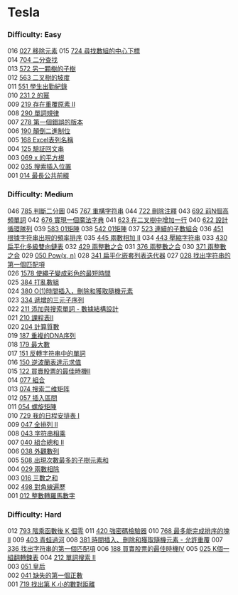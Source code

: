 # Tesla

### Difficulty: Easy

016 [027 移除元素](./Tesla/027.md) 
015 [724 尋找數組的中心下標](./Tesla/724.md)  
014 [704 二分查找](./Tesla/704.md)  
013 [572 另一顆樹的子樹](./Tesla/572.md)  
012 [563 二叉樹的坡度](./Tesla/563.md)  
011 [551 學生出勤紀錄](./Tesla/551.md)  
010 [231 2 的幂](./Tesla/231.md)   
009 [219 存在重覆原素 II](./Tesla/219.md)   
008 [290 單詞規律](./Tesla/290.md)   
007 [278 第一個錯誤的版本](./Tesla/278.md)   
006 [190 顛倒二進制位](./Tesla/190.md)   
005 [168 Excel表列名稱](./Tesla/168.md)   
004 [125 驗証回文串](./Tesla/125.md)  
003 [069 x 的平方根 ](./Tesla/069.md)  
002 [035 搜索插入位置](./Tesla/035.md)  
001 [014 最長公共前綴](./Tesla/014.md)  

### Difficulty: Medium

046 [785 判斷二分圖](./Tesla/785.md)
045 [767 重構字符串](./Tesla/767.md)
044 [722 刪除注釋](./Tesla/722.md)
043 [692 前N個高頻單詞](./Tesla/692.md)
042 [676 實現一個魔法字典](./Tesla/676.md)
041 [623 在二叉樹中增加一行](./Tesla/623.md)
040 [622 設計循環隊列](./Tesla/622.md)
039 [583 01矩陣](./Tesla/583.md)
038 [542 01矩陣](./Tesla/542.md)
037 [523 連續的子數組合](./Tesla/523.md)
036 [451 根據字符串出現的頻率排序](./Tesla/451.md)
035 [445 兩數相加 II](./Tesla/445.md)
034 [443 壓縮字符串](./Tesla/443.md)
033 [430 扁平化多級雙向鏈表](./Tesla/430.md)
032 [429 兩整數之合](./Tesla/429.md) 
031 [376 兩整數之合](./Tesla/376.md) 
030 [371 兩整數之合](./Tesla/371.md) 
029 [050 Pow(x, n)](./Tesla/050.md) 
028 [341 扁平化嵌套列表迭代器](./Tesla/341.md) 
027 [028 找出字符串的第一個匹配項](./Tesla/028.md)  
026 [1578 使繩子變成彩色的最短時間](./Tesla/1578.md)  
025 [384 打亂數組](./Tesla/384.md)  
024 [380 O(1)時間插入，刪除和獲取隨機元素](./Tesla/380.md)  
023 [334 遞增的三元子序列](./Tesla/334.md)  
022 [211 添加與搜索單詞 - 數據結構設計](./Tesla/211.md)  
021 [210 課程表II](./Tesla/210.md)  
020 [204 計算質數](./Tesla/204.md)  
019 [187 重複的DNA序列](./Tesla/187.md)  
018 [179 最大數](./Tesla/179.md)   
017 [151 反轉字符串中的單詞](./Tesla/151.md)   
016 [150 逆波蘭表達示求值](./Tesla/150.md)  
015 [122 買賣股票的最佳時機II](./Tesla/122.md)  
014 [077 組合](./Tesla/077.md)  
013 [074 搜索二维矩阵](./Tesla/074.md)  
012 [057 插入區間](./Tesla/057.md)  
011 [054 螺旋矩陣](./Tesla/054.md)  
010 [729 我的日程安排表 I](./Tesla/729.md)  
009 [047 全排列 II](./Tesla/047.md)  
008 [043 字符串相乘](./Tesla/043.md)  
007 [040 組合總和 II](./Tesla/040.md)  
006 [038 外觀數列](./Tesla/038.md)  
005 [508 出現次數最多的子樹元素和](./Tesla/508.md)  
004 [029 兩數相除](./Tesla/029.md)  
003 [016 三數之和](./Tesla/016.md)  
002 [498 對角線遍歷](./Tesla/498.md)  
001 [012 整數轉羅馬數字](./Tesla/012.md)  

### Difficulty: Hard

012 [793 階乘函數後 K 個零](./Tesla/420.md)
011 [420 強密碼檢驗器](./Tesla/420.md)
010 [768 最多能完成排序的塊 II](./Tesla/768.md)
009 [403 青蛙過河](./Tesla/403.md)
008 [381 時間插入、刪除和獲取隨機元素 - 允許重覆](./Tesla/381.md)
007 [336 找出字符串的第一個匹配項](./Tesla/336.md)
006 [188 買賣股票的最佳時機IV](./Tesla/188.md)
005 [025 K個一組翻轉鍊表](./Tesla/025.md) 
004 [212 單詞搜索 II](./Tesla/212.md)  
003 [051 皇后](./Tesla/051.md)  
002 [041 缺失的第一個正數](./Tesla/041.md)  
001 [719 找出第 K 小的數對距離](./Tesla/719.md)

